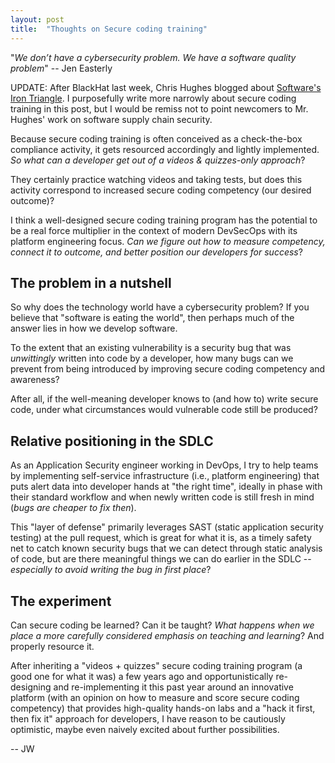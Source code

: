 ```yaml
---
layout: post
title:  "Thoughts on Secure coding training"
---
```

"_We don’t have a cybersecurity problem. We have a software quality problem_" -- Jen Easterly

UPDATE: After BlackHat last week, Chris Hughes blogged about [Software's Iron Triangle](https://www.resilientcyber.io/p/softwares-iron-triangle-cheap-fast). I purposefully write more narrowly about secure coding training in this post, but I would be remiss not to point newcomers to Mr. Hughes' work on software supply chain security.

Because secure coding training is often conceived as a check-the-box compliance activity, it gets resourced accordingly and lightly implemented. _So what can a developer get out of a videos & quizzes-only approach_? 

They certainly practice watching videos and taking tests, but does this activity correspond to increased secure coding competency (our desired outcome)?

I think a well-designed secure coding training program has the potential to be a real force multiplier in the context of modern DevSecOps with its platform engineering focus. _Can we figure out how to measure competency, connect it to outcome, and better position our developers for success_?

## The problem in a nutshell
So why does the technology world have a cybersecurity problem? If you believe that "software is eating the world", then perhaps much of the answer lies in how we develop software.

To the extent that an existing vulnerability is a security bug that was _unwittingly_ written into code by a developer, how many bugs can we prevent from being introduced by improving secure coding competency and awareness?

After all, if the well-meaning developer knows to (and how to) write secure code, under what circumstances would vulnerable code still be produced?

## Relative positioning in the SDLC
As an Application Security engineer working in DevOps, I try to help teams by implementing self-service infrastructure (i.e., platform engineering) that puts alert data into developer hands at "the right time", ideally in phase with their standard workflow and when newly written code is still fresh in mind (_bugs are cheaper to fix then_).

This "layer of defense" primarily leverages SAST (static application security testing) at the pull request, which is great for what it is, as a timely safety net to catch known security bugs that we can detect through static analysis of code, but are there meaningful things we can do earlier in the SDLC -- _especially to avoid writing the bug in first place_?

## The experiment
Can secure coding be learned? Can it be taught? _What happens when we place a more carefully considered emphasis on teaching and learning_? And properly resource it.

After inheriting a "videos + quizzes" secure coding training program (a good one for what it was) a few years ago and opportunistically re-designing and re-implementing it this past year around an innovative platform (with an opinion on how to measure and score secure coding competency) that provides high-quality hands-on labs and a "hack it first, then fix it" approach for developers, I have reason to be cautiously optimistic, maybe even naively excited about further possibilities.

-- JW
